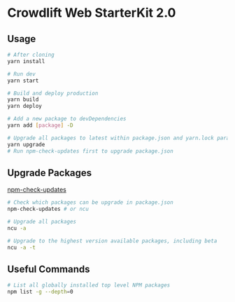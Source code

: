 # Crowdlift Web StarterKit 2.0



## Usage

```bash
# After cloning
yarn install

# Run dev
yarn start

# Build and deploy production
yarn build
yarn deploy

# Add a new package to devDependencies
yarn add [package] -D

# Upgrade all packages to latest within package.json and yarn.lock paramenters
yarn upgrade
# Run npm-check-updates first to upgrade package.json
```


## Upgrade Packages

[npm-check-updates](https://github.com/tjunnone/npm-check-updates)

```bash
# Check which packages can be upgrade in package.json
npm-check-updates # or ncu

# Upgrade all packages
ncu -a

# Upgrade to the highest version available packages, including beta
ncu -a -t
```


## Useful Commands

```bash
# List all globally installed top level NPM packages
npm list -g --depth=0
```
